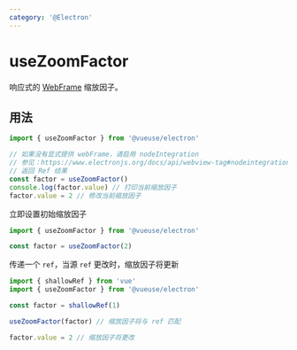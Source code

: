 ```yaml
---
category: '@Electron'
---
```


# useZoomFactor

响应式的 [WebFrame](https://www.electronjs.org/docs/api/web-frame#webframe) 缩放因子。

## 用法

```ts
import { useZoomFactor } from '@vueuse/electron'

// 如果没有显式提供 webFrame，请启用 nodeIntegration
// 参见：https://www.electronjs.org/docs/api/webview-tag#nodeintegration
// 返回 Ref 结果
const factor = useZoomFactor()
console.log(factor.value) // 打印当前缩放因子
factor.value = 2 // 修改当前缩放因子
```

立即设置初始缩放因子

```js
import { useZoomFactor } from '@vueuse/electron'

const factor = useZoomFactor(2)
```

传递一个 `ref`，当源 `ref` 更改时，缩放因子将更新

```js
import { shallowRef } from 'vue'
import { useZoomFactor } from '@vueuse/electron'

const factor = shallowRef(1)

useZoomFactor(factor) // 缩放因子将与 ref 匹配

factor.value = 2 // 缩放因子将更改
```
